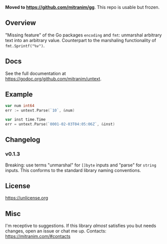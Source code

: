 **Moved to https://github.com/mitranim/gg**. This repo is usable but frozen.

## Overview

"Missing feature" of the Go packages `encoding` and `fmt`: unmarshal arbitrary
text into an arbitrary value. Counterpart to the marshaling functionality of
`fmt.Sprintf("%v")`.

## Docs

See the full documentation at https://godoc.org/github.com/mitranim/untext.

## Example

```go
var num int64
err := untext.Parse(`10`, &num)

var inst time.Time
err = untext.Parse(`0001-02-03T04:05:06Z`, &inst)
```

## Changelog

### v0.1.3

Breaking: use terms "unmarshal" for `[]byte` inputs and "parse" for `string` inputs. This conforms to the standard library naming conventions.

## License

https://unlicense.org

## Misc

I'm receptive to suggestions. If this library _almost_ satisfies you but needs changes, open an issue or chat me up. Contacts: https://mitranim.com/#contacts
